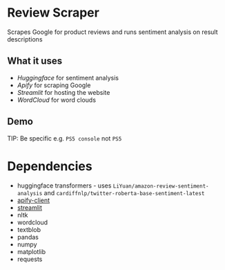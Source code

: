 # Review Scraper
Scrapes Google for product reviews and runs sentiment analysis on result descriptions

## What it uses
 - *Huggingface* for sentiment analysis
 - *Apify* for scraping Google
 - *Streamlit* for hosting the website
 - *WordCloud* for word clouds

## Demo
TIP: Be specific e.g. `PS5 console` not `PS5`

# Dependencies
 - huggingface transformers - uses `LiYuan/amazon-review-sentiment-analysis` and `cardiffnlp/twitter-roberta-base-sentiment-latest`
 - [apify-client](https://docs.apify.com/api/client/python/)
 - [streamlit](https://docs.streamlit.io/library/get-started/installation)
 - nltk
 - wordcloud
 - textblob
 - pandas
 - numpy
 - matplotlib
 - requests




